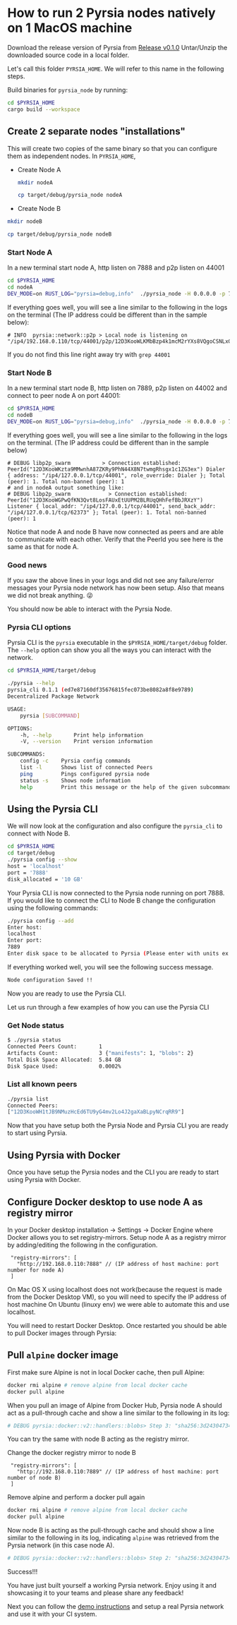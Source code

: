 # How to run 2 Pyrsia nodes natively on 1 MacOS machine

Download the release version of Pyrsia from [Release v0.1.0](https://github.com/pyrsia/pyrsia/releases/tag/v0.1.0)
Untar/Unzip the downloaded source code in a local folder.

Let's call this folder `PYRSIA_HOME`. We will refer to this name in the following steps.

Build binaries for `pyrsia_node` by running:

```sh
cd $PYRSIA_HOME
cargo build --workspace
```

## Create 2 separate nodes "installations"

This will create two copies of the same binary so that you can configure them
as independent nodes. In `PYRSIA_HOME`,

- Create Node A

  ```sh
  mkdir nodeA

  cp target/debug/pyrsia_node nodeA
  ```

- Create Node B

 ```sh
 mkdir nodeB

 cp target/debug/pyrsia_node nodeB
 ```

### Start Node A

In a new terminal start node A, http listen on 7888 and p2p listen on 44001

```sh
cd $PYRSIA_HOME
cd nodeA
DEV_MODE=on RUST_LOG="pyrsia=debug,info"  ./pyrsia_node -H 0.0.0.0 -p 7888 -L /ip4/0.0.0.0/tcp/44001
```

If everything goes well, you will see a line similar to the following in the
logs on the terminal (The IP address could be different than in the sample below):

```text
# INFO  pyrsia::network::p2p > Local node is listening on "/ip4/192.168.0.110/tcp/44001/p2p/12D3KooWLKMbBzp4k1mcM2rYXs8VQgoCSNLxGUwnB1itouxYcnx3"
```

If you do not find this line right away try with `grep 44001`

### Start Node B

In a new terminal start node B, http listen on 7889, p2p listen on 44002 and
connect to peer node A on port 44001:

```sh
cd $PYRSIA_HOME
cd nodeB
DEV_MODE=on RUST_LOG="pyrsia=debug,info"  ./pyrsia_node -H 0.0.0.0 -p 7889 -L /ip4/0.0.0.0/tcp/44002 --peer /ip4/127.0.0.1/tcp/44001
```

If everything goes well, you will see a line similar to the following in the logs on the terminal. (The IP address could be different than in the sample below)

```text
# DEBUG libp2p_swarm          > Connection established: PeerId("12D3KooWKzta9MMwnhA87ZKRy9PhN44X8N7twmgRhsgx1c1ZG3ex") Dialer { address: "/ip4/127.0.0.1/tcp/44001", role_override: Dialer }; Total (peer): 1. Total non-banned (peer): 1
# and in nodeA output something like:
# DEBUG libp2p_swarm            > Connection established: PeerId("12D3KooWGPwQfKN3Qvt8LosFAUxEtUUPM2BLRUqQHhFefBbJRXzY") Listener { local_addr: "/ip4/127.0.0.1/tcp/44001", send_back_addr: "/ip4/127.0.0.1/tcp/62373" }; Total (peer): 1. Total non-banned (peer): 1
```

Notice that node A and node B have now connected as peers and are able to
communicate with each other. Verify that the PeerId you see here is the same
as that for node A.

### Good news

If you saw the above lines in your logs and did not see any failure/error
messages your Pyrsia node network has now been setup. Also that means we did
not break anything. 😜

You should now be able to interact with the Pyrsia Node.

### Pyrsia CLI options

Pyrsia CLI is the `pyrsia` executable in the `$PYRSIA_HOME/target/debug` folder.
The `--help` option can show you all the ways you can interact with the network.

```sh
cd $PYRSIA_HOME/target/debug

./pyrsia --help
pyrsia_cli 0.1.1 (ed7e87160df35676815fec073be8082a8f8e9789)
Decentralized Package Network

USAGE:
    pyrsia [SUBCOMMAND]

OPTIONS:
    -h, --help       Print help information
    -V, --version    Print version information

SUBCOMMANDS:
    config -c    Pyrsia config commands
    list -l      Shows list of connected Peers
    ping         Pings configured pyrsia node
    status -s    Shows node information
    help         Print this message or the help of the given subcommand(s)
```

## Using the Pyrsia CLI

We will now look at the configuration and also configure the `pyrsia_cli` to
connect with Node B.

```sh
cd $PYRSIA_HOME
cd target/debug
./pyrsia config --show
host = 'localhost'
port = '7888'
disk_allocated = '10 GB'
```

Your Pyrsia CLI is now connected to the Pyrsia node running on port 7888.
If you would like to connect the CLI to Node B change the configuration using
the following commands:

```sh
./pyrsia config --add
Enter host:
localhost
Enter port:
7889
Enter disk space to be allocated to Pyrsia (Please enter with units ex: 10 GB):
```

If everything worked well, you will see the following success message.

```sh
Node configuration Saved !!
```

Now you are ready to use the Pyrsia CLI.

Let us run through a few examples of how you can use the Pyrsia CLI

### Get Node status

```sh
$ ./pyrsia status
Connected Peers Count:       1
Artifacts Count:             3 {"manifests": 1, "blobs": 2}
Total Disk Space Allocated:  5.84 GB
Disk Space Used:             0.0002%
```

### List all known peers

```sh
./pyrsia list
Connected Peers:
["12D3KooWH1tJB9NMuzHcEd6TU9yG4mv2Lo4J2gaXaBLpyNCrqRR9"]
```

Now that you have setup both the Pyrsia Node and Pyrsia CLI you are ready to
start using Pyrsia.

## Using Pyrsia with Docker

Once you have setup the Pyrsia nodes and the CLI you are ready to start using
Pyrsia with Docker.

## Configure Docker desktop to use node A as registry mirror

In your Docker desktop installation -> Settings -> Docker Engine where Docker
allows you to set registry-mirrors. Setup node A as a registry mirror by
adding/editing the following in the configuration.

```jsonc
 "registry-mirrors": [
   "http://192.168.0.110:7888" // (IP address of host machine: port number for node A)
 ]
```

On Mac OS X using localhost does not work(because the request is made from the
Docker Desktop VM), so you will need to specify the IP address of host machine
On Ubuntu (linuxy env) we were able to automate this and use localhost.

You will need to restart Docker Desktop. Once restarted you should be able to
pull Docker images through Pyrsia:

## Pull `alpine` docker image

First make sure Alpine is not in local Docker cache, then pull Alpine:

```sh
docker rmi alpine # remove alpine from local docker cache
docker pull alpine
```

When you pull an image of Alpine from Docker Hub, Pyrsia node A should act as
a pull-through cache and show a line similar to the following in its log:

```sh
# DEBUG pyrsia::docker::v2::handlers::blobs> Step 3: "sha256:3d243047344378e9b7136d552d48feb7ea8b6fe14ce0990e0cc011d5e369626a" successfully stored locally from docker.io
```

You can try the same with node B acting as the registry mirror.

Change the docker registry mirror to node B

```jsonc
 "registry-mirrors": [
   "http://192.168.0.110:7889" // (IP address of host machine: port number of node B)
 ]
```

Remove alpine and perform a docker pull again

```sh
docker rmi alpine # remove alpine from local docker cache
docker pull alpine
```

Now node B is acting as the pull-through cache and should show a line similar
to the following in its log, indicating `alpine` was retrieved from the
Pyrsia network (in this case node A).

```sh
# DEBUG pyrsia::docker::v2::handlers::blobs> Step 2: "sha256:3d243047344378e9b7136d552d48feb7ea8b6fe14ce0990e0cc011d5e369626a" successfully stored locally from Pyrsia network.
```

Success!!!

You have just built yourself a working Pyrsia network. Enjoy using it and
showcasing it to your teams and please share any feedback!

Next you can follow the [demo instructions](https://pyrsia.io/tutorials/demo/) and setup a real Pyrsia network and use it with your CI system.
